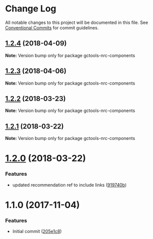 # Change Log

All notable changes to this project will be documented in this file.
See [Conventional Commits](https://conventionalcommits.org) for commit guidelines.

<a name="1.2.4"></a>
## [1.2.4](https://github.com/gctools-outilsgc/gctools-components/compare/gctools-nrc-components@1.1.0...gctools-nrc-components@1.2.4) (2018-04-09)




**Note:** Version bump only for package gctools-nrc-components

<a name="1.2.3"></a>
## [1.2.3](https://github.com/gctools-outilsgc/gctools-components/compare/gctools-nrc-components@1.2.2...gctools-nrc-components@1.2.3) (2018-04-06)




**Note:** Version bump only for package gctools-nrc-components

<a name="1.2.2"></a>
## [1.2.2](https://github.com/gctools-outilsgc/gctools-components/compare/gctools-nrc-components@1.2.1...gctools-nrc-components@1.2.2) (2018-03-23)




**Note:** Version bump only for package gctools-nrc-components

<a name="1.2.1"></a>
## [1.2.1](https://github.com/gctools-outilsgc/gctools-components/compare/gctools-nrc-components@1.2.0...gctools-nrc-components@1.2.1) (2018-03-22)




**Note:** Version bump only for package gctools-nrc-components

<a name="1.2.0"></a>
# [1.2.0](https://github.com/gctools-outilsgc/gctools-components/compare/gctools-nrc-components@1.1.0...gctools-nrc-components@1.2.0) (2018-03-22)


### Features

* updated recommendation ref to include links ([919740b](https://github.com/gctools-outilsgc/gctools-components/commit/919740b))




<a name="1.1.0"></a>
# 1.1.0 (2017-11-04)


### Features

* Initial commit ([205e1c8](https://github.com/gctools-outilsgc/gctools-components/commit/205e1c8))
